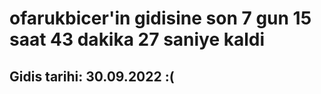 # ofarukbicer'in gidisine son 7 gun 15 saat 43 dakika 27 saniye kaldi

## Gidis tarihi: 30.09.2022 :(